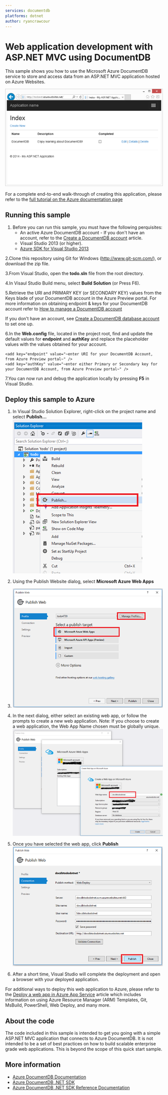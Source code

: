 ```yaml
---
services: documentdb
platforms: dotnet
author: ryancrawcour
---
```


# Web application development with ASP.NET MVC using DocumentDB
This sample shows you how to use the Microsoft Azure DocumentDB service to store and access data from an ASP.NET MVC application hosted on Azure Websites. 

![My ToDo List ASP.NET application](./media/image1.png)

For a complete end-to-end walk-through of creating this application, please refer to the [full tutorial on the Azure documentation page](https://azure.microsoft.com/en-us/documentation/articles/documentdb-dotnet-application/)

## Running this sample

1. Before you can run this sample, you must have the following perquisites:
	- An active Azure DocumentDB account - If you don't have an account, refer to the [Create a DocumentDB account](https://azure.microsoft.com/en-us/documentation/articles/documentdb-create-account/) article.
	- Visual Studio 2013 (or higher).
	- [Azure SDK for Visual Studio 2013](https://azure.microsoft.com/en-us/downloads/)

2.Clone this repository using Git for Windows (http://www.git-scm.com/), or download the zip file.

3.From Visual Studio, open the **todo.sln** file from the root directory.

4.In Visaul Studio Build menu, select **Build Solution** (or Press F6). 

5.Retrieve the URI and PRIMARY KEY (or SECONDARY KEY) values from the Keys blade of your DocumentDB account in the Azure Preview portal. For more information on obtaining endpoint & keys for your DocumentDB account refer to [How to manage a DocumentDB account](https://azure.microsoft.com/en-us/documentation/articles/documentdb-manage-account/#keys)

If you don't have an account, see [Create a DocumentDB database account](https://azure.microsoft.com/en-us/documentation/articles/documentdb-create-account/) to set one up.

6.In the **Web.config** file, located in the project root, find and update the default values for **endpoint** and **authKey** and replace the placeholder values with the values obtained for your account.

	<add key="endpoint" value="~enter URI for your DocumentDB Account, from Azure Preview portal~" /> 
	<add key="authKey" value="~enter either Primary or Secondary key for your DocumentDB Account, from Azure Preview portal~" /> 

7.You can now run and debug the application locally by pressing **F5** in Visual Studio.

## Deploy this sample to Azure

1. In Visual Studio Solution Explorer, right-click on the project name and select **Publish...**
![Publish](./media/publish.png)

2. Using the Publish Website dialog, select **Microsoft Azure Web Apps**
3. ![Publish Website](./media/publish-2.png)

3. In the next dialog, either select an existing web app, or follow the prompts to create a new web application. Note: If you choose to create a web application, the Web App Name chosen must be globally unique. 
![SelectOrCreate](./media/publish-3.png)
 
4. Once you have selected the web app, click **Publish**
![PublishApp](./media/publish-4.png)

5. After a short time, Visual Studio will complete the deployment and open a browser with your deployed application. 

For additional ways to deploy this web application to Azure, please refer to the [Deploy a web app in Azure App Service](https://azure.microsoft.com/en-us/documentation/articles/web-sites-deploy/) article which includes information on using Azure Resource Manager (ARM) Templates, Git, MsBuild, PowerShell, Web Deploy, and many more. 

## About the code
The code included in this sample is intended to get you going with a simple ASP.NET MVC application that connects to Azure DocumentDB. It is not intended to be a set of best practices on how to build scalable enterprise grade web applications. This is beyond the scope of this quick start sample. 

## More information


- [Azure DocumentDB Documentation](https://azure.microsoft.com/en-us/documentation/services/documentdb/)
- [Azure DocumentDB .NET SDK](https://www.nuget.org/packages/Microsoft.Azure.DocumentDB/)
- [Azure DocumentDB .NET SDK Reference Documentation](https://msdn.microsoft.com/library/azure/dn948556.aspx)


